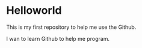 # Helloworld
This is my first repository to help me use the Github. 

I wan to learn Github to help me program.
